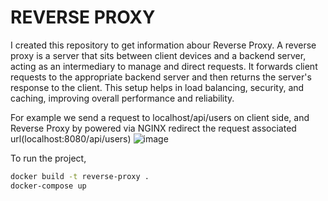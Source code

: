 # REVERSE PROXY


I created this repository to get information abour Reverse Proxy.
A reverse proxy is a server that sits between client devices and a backend server, acting as an intermediary to manage and direct requests.
It forwards client requests to the appropriate backend server and then returns the server's response to the client. 
This setup helps in load balancing, security, and caching, improving overall performance and reliability.

For example we send a request to localhost/api/users on client side, and Reverse Proxy by powered via NGINX redirect the request associated url(localhost:8080/api/users)
![image](https://github.com/user-attachments/assets/2706f221-41ab-4eae-a89d-158fed9b44c5)

To run the project,
```bash
docker build -t reverse-proxy .
docker-compose up


